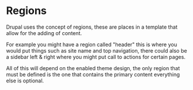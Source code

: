 # Regions

Drupal uses the concept of regions, these are places in a template that allow for the adding of content.

For example you might have a region called "header" this is where you would put things such as site name and top navigation, there could also be a sidebar left & right where you might put call to actions for certain pages. 

All of this will depend on the enabled theme design, the only region that must be defined is the one that contains the primary content everything else is optional.